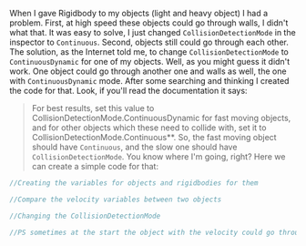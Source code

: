 When I gave Rigidbody to my objects (light and heavy object) I had a problem.
First, at high speed these objects could go through walls, I didn't what that. 
It was easy to solve, I just changed `CollisionDetectionMode` in the inspector to `Continuous`.
Second, objects still could go through each other. The solution, as the Internet told me, to change `CollisionDetectionMode` to `ContinuousDynamic` for one of my objects. 
Well, as you might guess it didn't work. One object could go through another one and walls as well, the one with `ContinuousDynamic` mode.
After some searching and thinking I created the code for that.
Look, if you'll read the documentation it says: 
>For best results, set this value to CollisionDetectionMode.ContinuousDynamic for fast moving objects, and for other objects which these need to collide with, set it to CollisionDetectionMode.Continuous**.
So, the fast moving object should have `Continuous`, and the slow one should have `CollisionDetectionMode`. You know where I'm going, right?
Here we can create a simple code for that:
``` C#
//Creating the variables for objects and rigidbodies for them

//Compare the velocity variables between two objects

//Changing the CollisionDetectionMode

//PS sometimes at the start the object with the velocity could go through another, so I made a default state when the velocities of the objects are the same.
```
